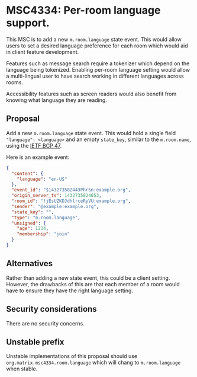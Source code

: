 # MSC4334: Per-room language support.

This MSC is to add a new `m.room.language` state event. This would allow users to set a desired
language preference for each room which would aid in client feature development.

Features such as message search require a tokenizer which depend on the language being tokenized.
Enabling per-room language setting would allow a multi-lingual user to have search working in 
different languages across rooms.

Accessibility features such as screen readers would also benefit from knowing what language they
are reading.

## Proposal

Add a new `m.room.language` state event. This would hold a single field `"language": <language>`
and an empty `state_key`, similar to the `m.room.name`, using the 
[IETF BCP 47](https://datatracker.ietf.org/doc/bcp47/).

Here is an example event:
```json
{
  "content": {
    "language": "en-US"
  },
  "event_id": "$143273582443PhrSn:example.org",
  "origin_server_ts": 1432735824653,
  "room_id": "!jEsUZKDJdhlrceRyVU:example.org",
  "sender": "@example:example.org",
  "state_key": "",
  "type": "m.room.language",
  "unsigned": {
    "age": 1234,
    "membership": "join"
  }
}
```

## Alternatives

Rather than adding a new state event, this could be a client setting. However, the drawbacks of
this are that each member of a room would have to ensure they have the right language setting. 

## Security considerations

There are no security concerns. 

## Unstable prefix

Unstable implementations of this proposal should use `org.matrix.msc4334.room.language` which will 
chang to `m.room.language` when stable.
